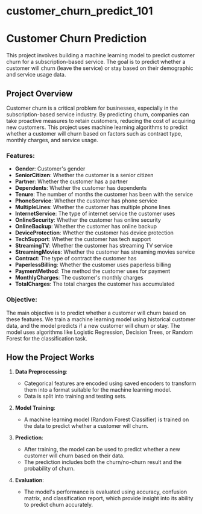 # customer_churn_predict_101
# **Customer Churn Prediction**

This project involves building a machine learning model to predict customer churn for a subscription-based service. The goal is to predict whether a customer will churn (leave the service) or stay based on their demographic and service usage data.

## **Project Overview**

Customer churn is a critical problem for businesses, especially in the subscription-based service industry. By predicting churn, companies can take proactive measures to retain customers, reducing the cost of acquiring new customers. This project uses machine learning algorithms to predict whether a customer will churn based on factors such as contract type, monthly charges, and service usage.

### **Features:**
- **Gender**: Customer's gender
- **SeniorCitizen**: Whether the customer is a senior citizen
- **Partner**: Whether the customer has a partner
- **Dependents**: Whether the customer has dependents
- **Tenure**: The number of months the customer has been with the service
- **PhoneService**: Whether the customer has phone service
- **MultipleLines**: Whether the customer has multiple phone lines
- **InternetService**: The type of internet service the customer uses
- **OnlineSecurity**: Whether the customer has online security
- **OnlineBackup**: Whether the customer has online backup
- **DeviceProtection**: Whether the customer has device protection
- **TechSupport**: Whether the customer has tech support
- **StreamingTV**: Whether the customer has streaming TV service
- **StreamingMovies**: Whether the customer has streaming movies service
- **Contract**: The type of contract the customer has
- **PaperlessBilling**: Whether the customer uses paperless billing
- **PaymentMethod**: The method the customer uses for payment
- **MonthlyCharges**: The customer's monthly charges
- **TotalCharges**: The total charges the customer has accumulated

### **Objective:**
The main objective is to predict whether a customer will churn based on these features. We train a machine learning model using historical customer data, and the model predicts if a new customer will churn or stay. The model uses algorithms like Logistic Regression, Decision Trees, or Random Forest for the classification task.

## **How the Project Works**

1. **Data Preprocessing**: 
   - Categorical features are encoded using saved encoders to transform them into a format suitable for the machine learning model.
   - Data is split into training and testing sets.

2. **Model Training**:
   - A machine learning model (Random Forest Classifier) is trained on the data to predict whether a customer will churn.
   
3. **Prediction**:
   - After training, the model can be used to predict whether a new customer will churn based on their data.
   - The prediction includes both the churn/no-churn result and the probability of churn.

4. **Evaluation**:
   - The model's performance is evaluated using accuracy, confusion matrix, and classification report, which provide insight into its ability to predict churn accurately.


